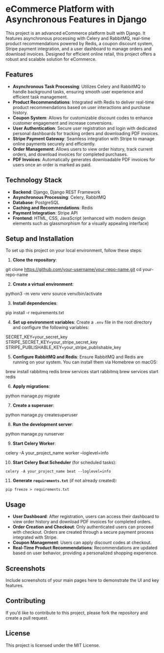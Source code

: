 # eCommerce Platform with Asynchronous Features in Django

This project is an advanced eCommerce platform built with Django. It features asynchronous processing with Celery and RabbitMQ, real-time product recommendations powered by Redis, a coupon discount system, Stripe payment integration, and a user dashboard to manage orders and download invoices. Designed for efficient online retail, this project offers a robust and scalable solution for eCommerce.

## Features

- **Asynchronous Task Processing**: Utilizes Celery and RabbitMQ to handle background tasks, ensuring smooth user experience and efficient task management.
- **Product Recommendations**: Integrated with Redis to deliver real-time product recommendations based on user interactions and purchase history.
- **Coupon System**: Allows for customizable discount codes to enhance customer engagement and increase conversions.
- **User Authentication**: Secure user registration and login with dedicated personal dashboards for tracking orders and downloading PDF invoices.
- **Stripe Payment Gateway**: Seamless integration with Stripe to manage online payments securely and efficiently.
- **Order Management**: Allows users to view order history, track current orders, and download invoices for completed purchases.
- **PDF Invoices**: Automatically generates downloadable PDF invoices for users once an order is marked as paid.

## Technology Stack

- **Backend**: Django, Django REST Framework
- **Asynchronous Processing**: Celery, RabbitMQ
- **Database**: PostgreSQL
- **Caching and Recommendations**: Redis
- **Payment Integration**: Stripe API
- **Frontend**: HTML, CSS, JavaScript (enhanced with modern design elements such as glassmorphism for a visually appealing interface)

## Setup and Installation

To set up this project on your local environment, follow these steps:

1. **Clone the repository**:

git clone https://github.com/your-username/your-repo-name.git
cd your-repo-name

2. **Create a virtual environment**:

python3 -m venv venv
source venv/bin/activate

3. **Install dependencies**:

pip install -r requirements.txt

4. **Set up environment variables**:
Create a `.env` file in the root directory and configure the following variables:

SECRET_KEY=your_secret_key
STRIPE_SECRET_KEY=your_stripe_secret_key
STRIPE_PUBLISHABLE_KEY=your_stripe_publishable_key

5. **Configure RabbitMQ and Redis**:
Ensure RabbitMQ and Redis are running on your system. You can install them via Homebrew on macOS:

brew install rabbitmq redis
brew services start rabbitmq
brew services start redis

6. **Apply migrations**:

python manage.py migrate

7. **Create a superuser**:

python manage.py createsuperuser

8. **Run the development server**:

python manage.py runserver

9. **Start Celery Worker**:

celery -A your_project_name worker –loglevel=info

10. **Start Celery Beat Scheduler** (for scheduled tasks):
 ```
 celery -A your_project_name beat --loglevel=info
 ```

11. **Generate `requirements.txt`** (if not already created):
 ```
 pip freeze > requirements.txt
 ```

## Usage

- **User Dashboard**: After registration, users can access their dashboard to view order history and download PDF invoices for completed orders.
- **Order Creation and Checkout**: Only authenticated users can proceed with checkout. Orders are created through a secure payment process integrated with Stripe.
- **Coupon Management**: Users can apply discount codes at checkout.
- **Real-Time Product Recommendations**: Recommendations are updated based on user behavior, providing a personalized shopping experience.

## Screenshots

Include screenshots of your main pages here to demonstrate the UI and key features.

## Contributing

If you’d like to contribute to this project, please fork the repository and create a pull request.

## License

This project is licensed under the MIT License.

